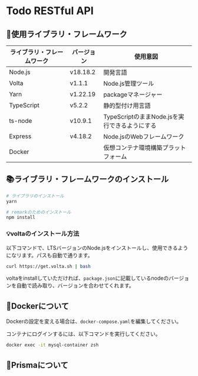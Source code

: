 # Todo RESTful API

## 📡使用ライブラリ・フレームワーク

|ライブラリ・フレームワーク|バージョン|使用意図|
|---|---|---|
|Node.js|v18.18.2|開発言語|
|Volta|v1.1.1|Node.js管理ツール|
|Yarn|v1.22.19|packageマネージャー|
|TypeScript|v5.2.2|静的型付け用言語|
|ts-node|v10.9.1|TypeScriptのままNode.jsを実行できるようにする|
|Express|v4.18.2|Node.jsのWebフレームワーク|
|Docker||仮想コンテナ環境構築プラットフォーム|

## 📚ライブラリ・フレームワークのインストール

```zsh
# ライブラリのインストール
yarn

# remarkのためのインストール
npm install
```

### 💡voltaのインストール方法

以下コマンドで、LTSバージョンのNode.jsをインストールし、使用できるようになリます。パスも自動で通ります。

```zsh
curl https://get.volta.sh | bash
```

voltaをinstallしていただければ、`package.json`に記載しているnodeのバージョンを自動で読み取り、バージョンを合わせてくれます。

## 🐳Dockerについて

Dockerの設定を変える場合は、`docker-compose.yaml`を編集してください。

コンテナにログインするには、以下コマンドを実行してください。

```zsh
docker exec -it mysql-container zsh
```

## 💎Prismaについて
